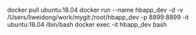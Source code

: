 <!-- docker pull 32bit/ubuntu:16.04 #没有32位的18.04 -->
docker pull ubuntu:18.04
docker run --name hbapp_dev -d -v /Users/liweidong/work/mygit:/root/hbapp_dev -p 8899:8899 -it ubuntu:18.04 /bin/bash
docker exec -it hbapp_dev bash